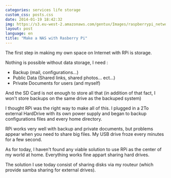 ```yaml
---
categories: services life storage
custom_css: posts.css
date: 2014-01-19 18:42:32
img: https://s3.eu-west-2.amazonaws.com/gentux/Images/raspberrypi_network.jpg
layout: post
language: en
title: "Make a NAS with Rasberry Pi"
---
```



The first step in making my own space on Internet with RPi is storage.

Nothing is possible without data storage, I need :

* Backup (mail, configurations…)
* Public Data (Shared links, shared photos… ect…)
* Private Documents for users (and myself)

And the SD Card is not enough to store all that (in addition of that fact, I won't store backups on the same drive as
the backuped system)

I thought RPi was the right way to make all of this. I plugged in a 2To external HardDrive with its own power supply and
began to backup configurations files and every home directory.

RPi works very well with backup and private documents, but problems appear when you need to share big files. My USB
drive froze every minutes for a few second.

As for today, I haven't found any viable solution to use RPi as the center of my world at home. Everything works fine
appart sharing hard drives.

The solution I use today consist of sharing disks via my routeur (which provide samba sharing for external drives).
